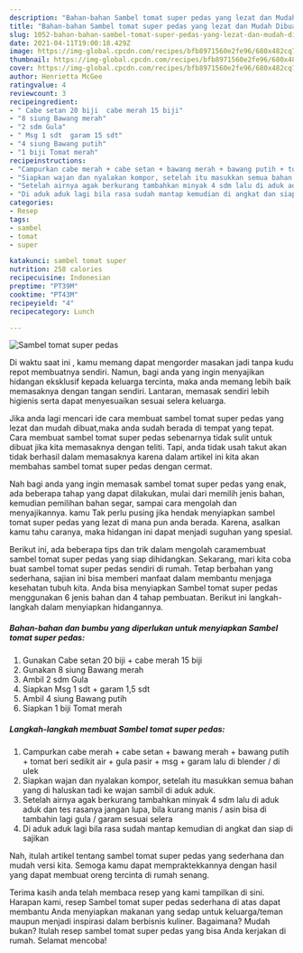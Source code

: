 ```yaml
---
description: "Bahan-bahan Sambel tomat super pedas yang lezat dan Mudah Dibuat"
title: "Bahan-bahan Sambel tomat super pedas yang lezat dan Mudah Dibuat"
slug: 1052-bahan-bahan-sambel-tomat-super-pedas-yang-lezat-dan-mudah-dibuat
date: 2021-04-11T19:00:18.429Z
image: https://img-global.cpcdn.com/recipes/bfb8971560e2fe96/680x482cq70/sambel-tomat-super-pedas-foto-resep-utama.jpg
thumbnail: https://img-global.cpcdn.com/recipes/bfb8971560e2fe96/680x482cq70/sambel-tomat-super-pedas-foto-resep-utama.jpg
cover: https://img-global.cpcdn.com/recipes/bfb8971560e2fe96/680x482cq70/sambel-tomat-super-pedas-foto-resep-utama.jpg
author: Henrietta McGee
ratingvalue: 4
reviewcount: 3
recipeingredient:
- " Cabe setan 20 biji  cabe merah 15 biji"
- "8 siung Bawang merah"
- "2 sdm Gula"
- " Msg 1 sdt  garam 15 sdt"
- "4 siung Bawang putih"
- "1 biji Tomat merah"
recipeinstructions:
- "Campurkan cabe merah + cabe setan + bawang merah + bawang putih + tomat beri sedikit air + gula pasir + msg + garam lalu di blender / di ulek"
- "Siapkan wajan dan nyalakan kompor, setelah itu masukkan semua bahan yang di haluskan tadi ke wajan sambil di aduk aduk."
- "Setelah airnya agak berkurang tambahkan minyak 4 sdm lalu di aduk aduk dan tes rasanya jangan lupa, bila kurang manis / asin bisa di tambahin lagi gula / garam sesuai selera"
- "Di aduk aduk lagi bila rasa sudah mantap kemudian di angkat dan siap di sajikan"
categories:
- Resep
tags:
- sambel
- tomat
- super

katakunci: sambel tomat super 
nutrition: 258 calories
recipecuisine: Indonesian
preptime: "PT39M"
cooktime: "PT43M"
recipeyield: "4"
recipecategory: Lunch

---
```



![Sambel tomat super pedas](https://img-global.cpcdn.com/recipes/bfb8971560e2fe96/680x482cq70/sambel-tomat-super-pedas-foto-resep-utama.jpg)

Di waktu  saat ini , kamu memang dapat mengorder masakan jadi tanpa kudu repot membuatnya sendiri. Namun, bagi anda yang ingin menyajikan hidangan eksklusif kepada keluarga tercinta, maka anda memang lebih baik memasaknya dengan tangan sendiri. Lantaran, memasak sendiri lebih higienis serta dapat menyesuaikan sesuai selera keluarga.

Jika anda lagi mencari ide cara membuat sambel tomat super pedas yang lezat dan mudah dibuat,maka anda sudah berada di tempat yang tepat. Cara membuat sambel tomat super pedas  sebenarnya tidak sulit untuk dibuat jika kita memasaknya dengan teliti. Tapi, anda tidak usah takut akan tidak berhasil dalam memasaknya 
karena dalam artikel ini kita akan membahas sambel tomat super pedas dengan cermat.  



Nah bagi anda yang ingin memasak sambel tomat super pedas yang enak, ada beberapa tahap yang dapat dilakukan, mulai dari memilih jenis bahan, kemudian pemilihan bahan segar, sampai cara mengolah dan menyajikannya. kamu Tak perlu pusing jika hendak menyiapkan sambel tomat super pedas yang lezat di mana pun anda berada. Karena, asalkan kamu  tahu caranya, maka hidangan ini dapat menjadi suguhan yang spesial.

Berikut ini, ada beberapa tips dan trik dalam mengolah caramembuat sambel tomat super pedas yang siap dihidangkan. Sekarang, mari kita coba buat sambel tomat super pedas sendiri di rumah. Tetap berbahan yang sederhana, sajian ini bisa memberi manfaat dalam membantu menjaga kesehatan tubuh kita. Anda bisa menyiapkan Sambel tomat super pedas menggunakan 6 jenis bahan dan 4 tahap pembuatan. Berikut ini langkah-langkah dalam menyiapkan hidangannya.

<!--inarticleads1-->

##### Bahan-bahan dan bumbu yang diperlukan untuk menyiapkan Sambel tomat super pedas:

1. Gunakan  Cabe setan 20 biji + cabe merah 15 biji
1. Gunakan 8 siung Bawang merah
1. Ambil 2 sdm Gula
1. Siapkan  Msg 1 sdt + garam 1,5 sdt
1. Ambil 4 siung Bawang putih
1. Siapkan 1 biji Tomat merah




<!--inarticleads2-->

##### Langkah-langkah membuat Sambel tomat super pedas:

1. Campurkan cabe merah + cabe setan + bawang merah + bawang putih + tomat beri sedikit air + gula pasir + msg + garam lalu di blender / di ulek
1. Siapkan wajan dan nyalakan kompor, setelah itu masukkan semua bahan yang di haluskan tadi ke wajan sambil di aduk aduk.
1. Setelah airnya agak berkurang tambahkan minyak 4 sdm lalu di aduk aduk dan tes rasanya jangan lupa, bila kurang manis / asin bisa di tambahin lagi gula / garam sesuai selera
1. Di aduk aduk lagi bila rasa sudah mantap kemudian di angkat dan siap di sajikan




Nah, itulah artikel tentang  sambel tomat super pedas  yang sederhana dan mudah versi kita. Semoga kamu dapat mempraktekkannya dengan hasil yang dapat membuat oreng tercinta di rumah senang. 

Terima kasih anda telah membaca resep yang kami tampilkan di sini. Harapan kami, resep  Sambel tomat super pedas sederhana di atas dapat membantu Anda menyiapkan makanan yang sedap untuk keluarga/teman maupun menjadi inspirasi dalam berbisnis kuliner. Bagaimana? Mudah bukan? Itulah resep sambel tomat super pedas yang bisa Anda kerjakan di rumah. Selamat mencoba!

